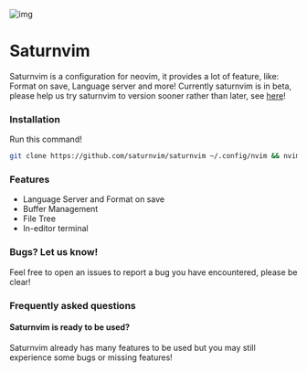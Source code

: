 ![img](https://raw.githubusercontent.com/saturnvim/images/main/image.png)

# Saturnvim
Saturnvim is a configuration for neovim, it provides a lot of feature, like: Format on save, Language server and more!
Currently saturnvim is in beta, please help us try saturnvim to version sooner rather than later, see [here](https://github.com/saturnvim/saturnvim/issues/1)!

### Installation
Run this command!

```bash
git clone https://github.com/saturnvim/saturnvim ~/.config/nvim && nvim
```

### Features
- Language Server and Format on save 
- Buffer Management
- File Tree
- In-editor terminal

### Bugs? Let us know!
Feel free to open an issues to report a bug you have encountered, please be clear!

### Frequently asked questions

#### Saturnvim is ready to be used?
Saturnvim already has many features to be used but you may still experience some bugs or missing features!
